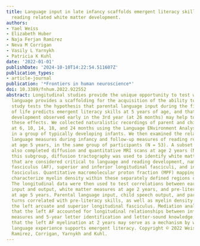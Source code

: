 ```yaml
---
title: Language input in late infancy scaffolds emergent literacy skills and predicts
  reading related white matter development.
authors:
- Yael Weiss
- Elizabeth Huber
- Naja Ferjan Ramirez
- Neva M Corrigan
- Vasily L Yarnykh
- Patricia K Kuhl
date: '2022-01-01'
publishDate: '2024-10-10T14:22:54.511607Z'
publication_types:
- article-journal
publication: '*Frontiers in human neuroscience*'
doi: 10.3389/fnhum.2022.922552
abstract: Longitudinal studies provide the unique opportunity to test whether early
  language provides a scaffolding for the acquisition of the ability to read. This
  study tests the hypothesis that parental language input during the first 2 years
  of life predicts emergent literacy skills at 5 years of age, and that white matter
  development observed early in the 3rd year (at 26 months) may help to account for
  these effects. We collected naturalistic recordings of parent and child language
  at 6, 10, 14, 18, and 24 months using the Language ENvironment Analysis system (LENA)
  in a group of typically developing infants. We then examined the relationship between
  language measures during infancy and follow-up measures of reading related skills
  at age 5 years, in the same group of participants (N = 53). A subset of these children
  also completed diffusion and quantitative MRI scans at age 2 years (N = 20). Within
  this subgroup, diffusion tractography was used to identify white matter pathways
  that are considered critical to language and reading development, namely, the arcuate
  fasciculus (AF), superior and inferior longitudinal fasciculi, and inferior occipital-frontal
  fasciculus. Quantitative macromolecular proton fraction (MPF) mapping was used to
  characterize myelin density within these separately defined regions of interest.
  The longitudinal data were then used to test correlations between early language
  input and output, white matter measures at age 2 years, and pre-literacy skills
  at age 5 years. Parental language input, child speech output, and parent-child conversational
  turns correlated with pre-literacy skills, as well as myelin density estimates within
  the left arcuate and superior longitudinal fasciculus. Mediation analyses indicated
  that the left AF accounted for longitudinal relationships between infant home language
  measures and 5-year letter identification and letter-sound knowledge, suggesting
  that the left AF myelination at 2 years may serve as a mechanism by which early
  language experience supports emergent literacy. Copyright © 2022 Weiss, Huber, Ferjan
  Ramirez, Corrigan, Yarnykh and Kuhl.
---
```

